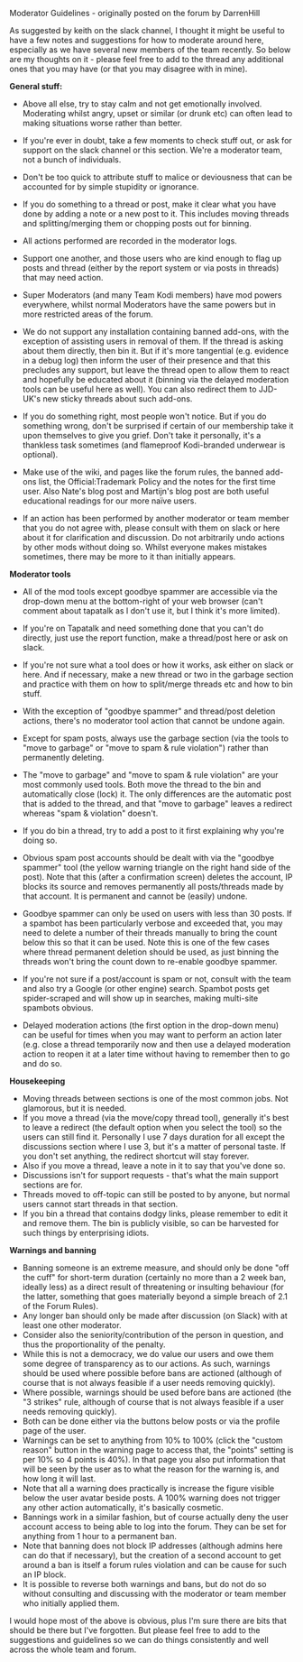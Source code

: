 Moderator Guidelines - originally posted on the forum by DarrenHill

As suggested by keith on the slack channel, I thought it might be useful to have a few notes and suggestions for how to moderate around here, especially as we have several new members of the team recently. So below are my thoughts on it - please feel free to add to the thread any additional ones that you may have (or that you may disagree with in mine).

**General stuff:**
- Above all else, try to stay calm and not get emotionally involved. Moderating whilst angry, upset or similar (or drunk etc) can often lead to making situations worse rather than better.
- If you're ever in doubt, take a few moments to check stuff out, or ask for support on the slack channel or this section. We're a moderator team, not a bunch of individuals.
- Don't be too quick to attribute stuff to malice or deviousness that can be accounted for by simple stupidity or ignorance.
- If you do something to a thread or post, make it clear what you have done by adding a note or a new post to it. This includes moving threads and splitting/merging them or chopping posts out for binning.
- All actions performed are recorded in the moderator logs.
- Support one another, and those users who are kind enough to flag up posts and thread (either by the report system or via posts in threads) that may need action.
- Super Moderators (and many Team Kodi members) have mod powers everywhere, whilst normal Moderators have the same powers but in more restricted areas of the forum.

- We do not support any installation containing banned add-ons, with the exception of assisting users in removal of them. If the thread is asking about them directly, then bin it. But if it's more tangential (e.g. evidence in a debug log) then inform the user of their presence and that this precludes any support, but leave the thread open to allow them to react and hopefully be educated about it (binning via the delayed moderation tools can be useful here as well). You can also redirect them to JJD-UK's new sticky threads about such add-ons.
- If you do something right, most people won't notice. But if you do something wrong, don't be surprised if certain of our membership take it upon themselves to give you grief. Don't take it personally, it's a thankless task sometimes (and flameproof Kodi-branded underwear is optional).
- Make use of the wiki, and pages like the forum rules, the banned add-ons list, the Official:Trademark Policy and the notes for the first time user. Also Nate's blog post and Martijn's blog post are both useful educational readings for our more naïve users.
- If an action has been performed by another moderator or team member that you do not agree with, please consult with them on slack or here about it for clarification and discussion. Do not arbitrarily undo actions by other mods without doing so. Whilst everyone makes mistakes sometimes, there may be more to it than initially appears.

**Moderator tools**
- All of the mod tools except goodbye spammer are accessible via the drop-down menu at the bottom-right of your web browser (can't comment about tapatalk as I don't use it, but I think it's more limited).
- If you're on Tapatalk and need something done that you can't do directly, just use the report function, make a thread/post here or ask on slack.
- If you're not sure what a tool does or how it works, ask either on slack or here. And if necessary, make a new thread or two in the garbage section and practice with them on how to split/merge threads etc and how to bin stuff.
- With the exception of "goodbye spammer" and thread/post deletion actions, there's no moderator tool action that cannot be undone again.
- Except for spam posts, always use the garbage section (via the tools to "move to garbage" or "move to spam & rule violation") rather than permanently deleting.
- The "move to garbage" and "move to spam & rule violation" are your most commonly used tools. Both move the thread to the bin and automatically close (lock) it. The only differences are the automatic post that is added to the thread, and that "move to garbage" leaves a redirect whereas "spam & violation" doesn't.
- If you do bin a thread, try to add a post to it first explaining why you're doing so.

- Obvious spam post accounts should be dealt with via the "goodbye spammer" tool (the yellow warning triangle on the right hand side of the post). Note that this (after a confirmation screen) deletes the account, IP blocks its source and removes permanently all posts/threads made by that account. It is permanent and cannot be (easily) undone.
- Goodbye spammer can only be used on users with less than 30 posts. If a spambot has been particularly verbose and exceeded that, you may need to delete a number of their threads manually to bring the count below this so that it can be used. Note this is one of the few cases where thread permanent deletion should be used, as just binning the threads won't bring the count down to re-enable goodbye spammer.
- If you're not sure if a post/account is spam or not, consult with the team and also try a Google (or other engine) search. Spambot posts get spider-scraped and will show up in searches, making multi-site spambots obvious.
- Delayed moderation actions (the first option in the drop-down menu) can be useful for times when you may want to perform an action later (e.g. close a thread temporarily now and then use a delayed moderation action to reopen it at a later time without having to remember then to go and do so.

**Housekeeping**
- Moving threads between sections is one of the most common jobs. Not glamorous, but it is needed.
- If you move a thread (via the move/copy thread tool), generally it's best to leave a redirect (the default option when you select the tool) so the users can still find it. Personally I use 7 days duration for all except the discussions section where I use 3, but it's a matter of personal taste. If you don't set anything, the redirect shortcut will stay forever.
- Also if you move a thread, leave a note in it to say that you've done so.
- Discussions isn't for support requests - that's what the main support sections are for.
- Threads moved to off-topic can still be posted to by anyone, but normal users cannot start threads in that section.
- If you bin a thread that contains dodgy links, please remember to edit it and remove them. The bin is publicly visible, so can be harvested for such things by enterprising idiots.

**Warnings and banning**
- Banning someone is an extreme measure, and should only be done "off the cuff" for short-term duration (certainly no more than a 2 week ban, ideally less) as a direct result of threatening or insulting behaviour (for the latter, something that goes materially beyond a simple breach of 2.1 of the Forum Rules).
- Any longer ban should only be made after discussion (on Slack) with at least one other moderator.
- Consider also the seniority/contribution of the person in question, and thus the proportionality of the penalty.
- While this is not a democracy, we do value our users and owe them some degree of transparency as to our actions. As such, warnings should be used where possible before bans are actioned (although of course that is not always feasible if a user needs removing quickly).
- Where possible, warnings should be used before bans are actioned (the "3 strikes" rule, although of course that is not always feasible if a user needs removing quickly).
- Both can be done either via the buttons below posts or via the profile page of the user.
- Warnings can be set to anything from 10% to 100% (click the "custom reason" button in the warning page to access that, the "points" setting is per 10% so 4 points is 40%). In that page you also put information that will be seen by the user as to what the reason for the warning is, and how long it will last.
- Note that all a warning does practically is increase the figure visible below the user avatar beside posts. A 100% warning does not trigger any other action automatically, it's basically cosmetic.
- Bannings work in a similar fashion, but of course actually deny the user account access to being able to log into the forum. They can be set for anything from 1 hour to a permanent ban.
- Note that banning does not block IP addresses (although admins here can do that if necessary), but the creation of a second account to get around a ban is itself a forum rules violation and can be cause for such an IP block.
- It is possible to reverse both warnings and bans, but do not do so without consulting and discussing with the moderator or team member who initially applied them.

I would hope most of the above is obvious, plus I'm sure there are bits that should be there but I've forgotten. But please feel free to add to the suggestions and guidelines so we can do things consistently and well across the whole team and forum.
